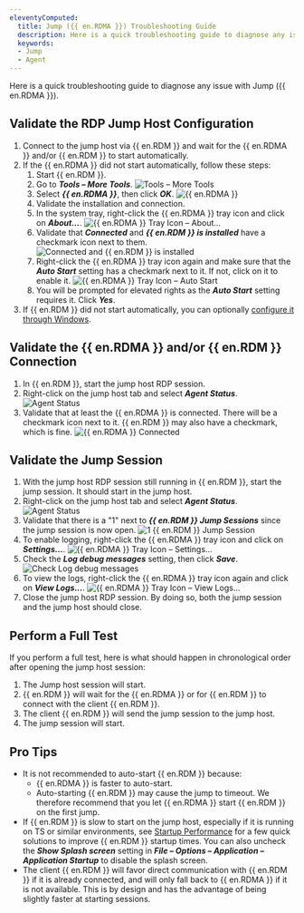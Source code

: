 ```yaml
---
eleventyComputed:
  title: Jump ({{ en.RDMA }}) Troubleshooting Guide
  description: Here is a quick troubleshooting guide to diagnose any issue with Jump ({{ en.RDMA }}).
  keywords:
  - Jump
  - Agent
---
```

Here is a quick troubleshooting guide to diagnose any issue with Jump ({{ en.RDMA }}).

## Validate the RDP Jump Host Configuration

1. Connect to the jump host via {{ en.RDM }} and wait for the {{ en.RDMA }} and/or {{ en.RDM }} to start automatically.
1. If the {{ en.RDMA }} did not start automatically, follow these steps:
    1. Start {{ en.RDM }}.
    1. Go to ***Tools – More Tools***.
    ![Tools – More Tools](/img/en/kb/KB2226.png)
    1. Select ***{{ en.RDMA }}***, then click ***OK***.
    ![{{ en.RDMA }}](/img/en/kb/KB2227.png)
    1. Validate the installation and connection.
    1. In the system tray, right-click the {{ en.RDMA }} tray icon and click on ***About...***.
    ![{{ en.RDMA }} Tray Icon – About...](/img/en/kb/KB2228.png)
    1. Validate that ***Connected*** and ***{{ en.RDM }} is installed*** have a checkmark icon next to them.
    ![Connected and {{ en.RDM }} is installed](/img/en/kb/KB2229.png)
    1. Right-click the {{ en.RDMA }} tray icon again and make sure that the ***Auto Start*** setting has a checkmark next to it. If not, click on it to enable it.
    ![{{ en.RDMA }} Tray Icon – Auto Start](/img/en/kb/KB2230.png)
    1. You will be prompted for elevated rights as the ***Auto Start*** setting requires it. Click ***Yes***.
1. If {{ en.RDM }} did not start automatically, you can optionally [configure it through Windows](https://support.microsoft.com/en-us/windows/add-an-app-to-run-automatically-at-startup-in-windows-10-150da165-dcd9-7230-517b-cf3c295d89dd).

## Validate the {{ en.RDMA }} and/or {{ en.RDM }} Connection

1. In {{ en.RDM }}, start the jump host RDP session.
1. Right-click on the jump host tab and select ***Agent Status***.
![Agent Status](/img/en/kb/KB2231.png)
1. Validate that at least the {{ en.RDMA }} is connected. There will be a checkmark icon next to it. {{ en.RDM }} may also have a checkmark, which is fine.
![{{ en.RDMA }} Connected](/img/en/kb/KB2232.png)

## Validate the Jump Session

1. With the jump host RDP session still running in {{ en.RDM }}, start the jump session. It should start in the jump host.
1. Right-click on the jump host tab and select ***Agent Status***.
![Agent Status](/img/en/kb/KB2231.png)
1. Validate that there is a "1" next to ***{{ en.RDM }} Jump Sessions*** since the jump session is now open.
![1 {{ en.RDM }} Jump Session](/img/en/kb/KB2233.png)
1. To enable logging, right-click the {{ en.RDMA }} tray icon and click on ***Settings...***.
![{{ en.RDMA }} Tray Icon – Settings...](/img/en/kb/KB2234.png)
1. Check the ***Log debug messages*** setting, then click ***Save***.
![Check Log debug messages](/img/en/kb/KB2235.png)
1. To view the logs, right-click the {{ en.RDMA }} tray icon again and click on ***View Logs...***.
![{{ en.RDMA }} Tray Icon – View Logs...](/img/en/kb/KB2236.png)
1. Close the jump host RDP session. By doing so, both the jump session and the jump host should close.

## Perform a Full Test

If you perform a full test, here is what should happen in chronological order after opening the jump host session:
1. The Jump host session will start.
1. {{ en.RDM }} will wait for the {{ en.RDMA }} or for {{ en.RDM }} to connect with the client {{ en.RDM }}.
1. The client {{ en.RDM }} will send the jump session to the jump host.
1. The jump session will start.

## Pro Tips

* It is not recommended to auto-start {{ en.RDM }} because:
  * {{ en.RDMA }} is faster to auto-start.
  * Auto-starting {{ en.RDM }} may cause the jump to timeout.
  We therefore recommend that you let {{ en.RDMA }} start {{ en.RDM }} on the first jump.
* If {{ en.RDM }} is slow to start on the jump host, especially if it is running on TS or similar environments, see [Startup Performance](/kb/remote-desktop-manager/troubleshooting-articles/startup-performance/) for a few quick solutions to improve {{ en.RDM }} startup times. You can also uncheck the ***Show Splash screen*** setting in ***File – Options – Application – Application Startup*** to disable the splash screen.
* The client {{ en.RDM }} will favor direct communication with {{ en.RDM }} if it is already connected, and will only fall back to {{ en.RDMA }} if it is not available. This is by design and has the advantage of being slightly faster at starting sessions.
